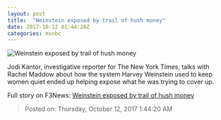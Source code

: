 ```yaml
---
layout: post
title:  "Weinstein exposed by trail of hush money"
date: 2017-10-12 01:44:20Z
categories: msnbc
---
```


![Weinstein exposed by trail of hush money](http://media1.s-nbcnews.com/j/MSNBC/Components/Video/201710/2017-10-12T01-48-53-3Z--1280x720.video_1067x600.jpg)

Jodi Kantor, investigative reporter for The New York Times, talks with Rachel Maddow about how the system Harvey Weinstein used to keep women quiet ended up helping expose what he was trying to cover up.


Full story on F3News: [Weinstein exposed by trail of hush money](http://www.f3nws.com/n/tsCHR)

> Posted on: Thursday, October 12, 2017 1:44:20 AM
